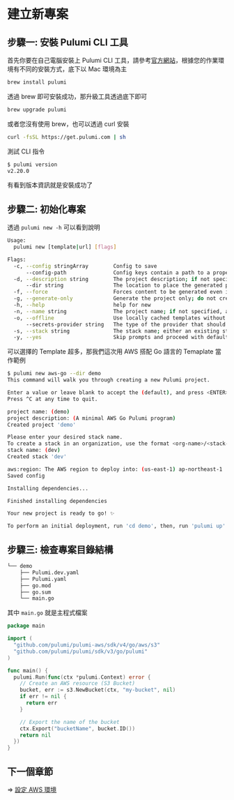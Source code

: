 # 建立新專案

## 步驟一: 安裝 Pulumi CLI 工具

首先你要在自己電腦安裝上 Pulumi CLI 工具，請參考[官方網站][1]，根據您的作業環境有不同的安裝方式，底下以 Mac 環境為主

[1]:https://www.pulumi.com/docs/get-started/install/

```sh
brew install pulumi
```

透過 brew 即可安裝成功，那升級工具透過底下即可

```sh
brew upgrade pulumi
```

或者您沒有使用 brew，也可以透過 curl 安裝

```sh
curl -fsSL https://get.pulumi.com | sh
```

測試 CLI 指令

```sh
$ pulumi version
v2.20.0
```

有看到版本資訊就是安裝成功了

## 步驟二: 初始化專案

透過 `pulumi new -h` 可以看到說明

```sh
Usage:
  pulumi new [template|url] [flags]

Flags:
  -c, --config stringArray        Config to save
      --config-path               Config keys contain a path to a property in a map or list to set
  -d, --description string        The project description; if not specified, a prompt will request it
      --dir string                The location to place the generated project; if not specified, the current directory is used
  -f, --force                     Forces content to be generated even if it would change existing files
  -g, --generate-only             Generate the project only; do not create a stack, save config, or install dependencies
  -h, --help                      help for new
  -n, --name string               The project name; if not specified, a prompt will request it
  -o, --offline                   Use locally cached templates without making any network requests
      --secrets-provider string   The type of the provider that should be used to encrypt and decrypt secrets (possible choices: default, passphrase, awskms, azurekeyvault, gcpkms, hashivault) (default "default")
  -s, --stack string              The stack name; either an existing stack or stack to create; if not specified, a prompt will request it
  -y, --yes                       Skip prompts and proceed with default values
```

可以選擇的 Template 超多，那我們這次用 AWS 搭配 Go 語言的 Temaplate 當作範例

```sh
$ pulumi new aws-go --dir demo
This command will walk you through creating a new Pulumi project.

Enter a value or leave blank to accept the (default), and press <ENTER>.
Press ^C at any time to quit.

project name: (demo)
project description: (A minimal AWS Go Pulumi program)
Created project 'demo'

Please enter your desired stack name.
To create a stack in an organization, use the format <org-name>/<stack-name> (e.g. `acmecorp/dev`).
stack name: (dev)
Created stack 'dev'

aws:region: The AWS region to deploy into: (us-east-1) ap-northeast-1
Saved config

Installing dependencies...

Finished installing dependencies

Your new project is ready to go! ✨

To perform an initial deployment, run 'cd demo', then, run 'pulumi up'
```

## 步驟三: 檢查專案目錄結構

```sh
└── demo
    ├── Pulumi.dev.yaml
    ├── Pulumi.yaml
    ├── go.mod
    ├── go.sum
    └── main.go
```

其中 `main.go` 就是主程式檔案

```go
package main

import (
  "github.com/pulumi/pulumi-aws/sdk/v4/go/aws/s3"
  "github.com/pulumi/pulumi/sdk/v3/go/pulumi"
)

func main() {
  pulumi.Run(func(ctx *pulumi.Context) error {
    // Create an AWS resource (S3 Bucket)
    bucket, err := s3.NewBucket(ctx, "my-bucket", nil)
    if err != nil {
      return err
    }

    // Export the name of the bucket
    ctx.Export("bucketName", bucket.ID())
    return nil
  })
}
```

## 下一個章節

=> [設定 AWS 環境](./02-configuring-aws.md)
